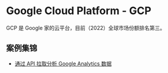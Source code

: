 # Google Cloud Platform - GCP

GCP 是 Google 家的云平台，目前（2022）全球市场份额排名第三。



## 案例集锦

- [通过 API 拉取分析 Google Analytics 数据](https://github.com/ryan4yin/ryan4yin.space/blob/48969265ad3ac14d8afe5625dec0a09c942c33e4/update_statistics.py)

